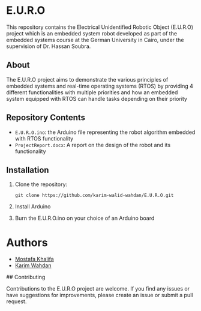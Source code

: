 # E.U.R.O

This repository contains the Electrical Unidentified Robotic Object (E.U.R.O) project 
which is an embedded system robot developed as part of the embedded systems course at the German University in Cairo, under the supervision of Dr. Hassan Soubra. 

## About

The E.U.R.O project aims to demonstrate the various principles of embedded systems and real-time operating systems (RTOS) by providing 4 different functionalities with multiple priorities and how an embedded system equipped with RTOS can handle tasks depending on their priority   

## Repository Contents

- `E.U.R.O.ino`: the Arduino file representing the robot algorithm embedded with RTOS functionality
- `ProjectReport.docx`: A report on the design of the robot and its functionality 


## Installation

1. Clone the repository:
   ```
   git clone https://github.com/karim-walid-wahdan/E.U.R.O.git
   ```

2. Install Arduino
   
3. Burn the E.U.R.O.ino on your choice of an Arduino board 
<h1>Authors</h1>
<ul>
  <li><a href="https://github.com/MostKhalifa">Mostafa Khalifa</a></li>
  <li><a href="https://github.com/karim-walid-wahdan">Karim Wahdan</a></li>
</ul>
## Contributing

Contributions to the E.U.R.O project are welcome. If you find any issues or have suggestions for improvements, please create an issue or submit a pull request.
